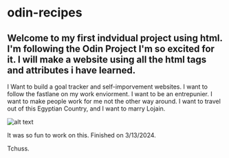 # odin-recipes

**Welcome to my first indvidual project using html.** I'm following the Odin Project
I'm so excited for it. I will make a website using all the html tags and attributes i have learned.
---
I Want to build a goal tracker and self-imporvement websites. I want to follow the fastlane on my work enviorment. I want to be an entrepunier. I want to make people work for me not the other way around. I want to travel out of this Egyptian Country, and I want to marry Lojain.

![alt text](https://unsplash.com/photos/a-blurry-photo-of-a-train-going-through-a-tunnel-kq3hRVDiYYY)

It was so fun to work on this. Finished on 3/13/2024.

Tchuss.
